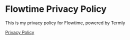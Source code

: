 # Flowtime Privacy Policy
This is my privacy policy for Flowtime, powered by Termly

[Privacy Policy](https://jianrontan.github.io/privacy-policy-flowtime/)
